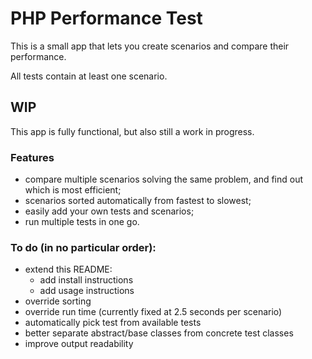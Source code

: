 # PHP Performance Test

This is a small app that lets you create scenarios and compare their performance.

All tests contain at least one scenario.

## WIP
This app is fully functional, but also still a work in progress.

### Features
* compare multiple scenarios solving the same problem, and find out which is most efficient;
* scenarios sorted automatically from fastest to slowest;
* easily add your own tests and scenarios;
* run multiple tests in one go.

### To do (in no particular order):
* extend this README:
  * add install instructions
  * add usage instructions
* override sorting
* override run time (currently fixed at 2.5 seconds per scenario)
* automatically pick test from available tests
* better separate abstract/base classes from concrete test classes
* improve output readability
